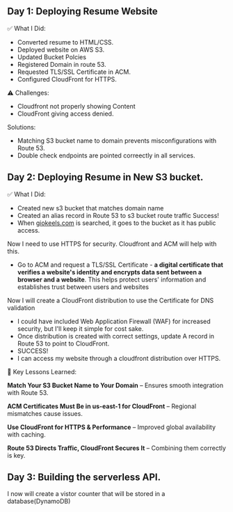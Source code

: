 ## Day 1: Deploying Resume Website

✅ What I Did:

- Converted resume to HTML/CSS.
- Deployed website on AWS S3.
- Updated Bucket Polcies
- Registered Domain in route 53.
- Requested TLS/SSL Certificate in ACM.
- Configured CloudFront for HTTPS.

⚠️ Challenges:

- Cloudfront not properly showing Content
- CloudFront giving access denied.

Solutions:

- Matching S3 bucket name to domain prevents misconfigurations with Route 53.
- Double check endpoints are pointed correectly in all services.

## Day 2: Deploying Resume in New S3 bucket.

✅ What I Did:

- Created new s3 bucket that matches domain name
- Created an alias record in Route 53 to s3 bucket route traffic
  Success!
- When [giokeels.com](http://giokeels.com) is searched, it goes to the bucket as it has public access.

Now I need to use HTTPS for security. Cloudfront and ACM will help with this.

- Go to ACM and request a TLS/SSL Certificate - **a digital certificate that verifies a website's identity and encrypts data sent between a browser and a website**. This helps protect users' information and establishes trust between users and websites

Now I will create a CloudFront distribution to use the Certificate for DNS validation

- I could have included Web Application Firewall (WAF) for increased security, but I'll keep it simple for cost sake.
- Once distribution is created with correct settings, update A record in Route 53 to point to CloudFront.
- SUCCESS!
- I can access my website through a cloudfront distribution over HTTPS.

📌 Key Lessons Learned:

**Match Your S3 Bucket Name to Your Domain** – Ensures smooth integration with Route 53.

**ACM Certificates Must Be in us-east-1 for CloudFront** – Regional mismatches cause issues.

**Use CloudFront for HTTPS & Performance** – Improved global availability with caching.

**Route 53 Directs Traffic, CloudFront Secures It** – Combining them correctly is key.

## Day 3: Building the serverless API.

I now will create a vistor counter that will be stored in a database(DynamoDB)
